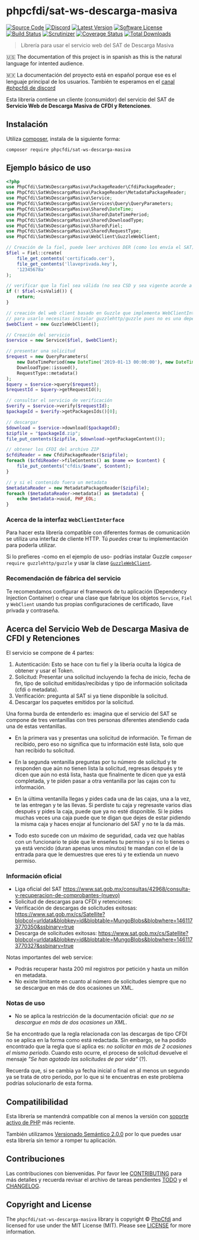 # phpcfdi/sat-ws-descarga-masiva

[![Source Code][badge-source]][source]
[![Discord][badge-discord]][discord]
[![Latest Version][badge-release]][release]
[![Software License][badge-license]][license]
[![Build Status][badge-build]][build]
[![Scrutinizer][badge-quality]][quality]
[![Coverage Status][badge-coverage]][coverage]
[![Total Downloads][badge-downloads]][downloads]

> Librería para usar el servicio web del SAT de Descarga Masiva

:us: The documentation of this project is in spanish as this is the natural language for intented audience.

:mexico: La documentación del proyecto está en español porque ese es el lenguaje principal de los usuarios.
También te esperamos en el [canal #phpcfdi de discord](https://discord.gg/aFGYXvX)

Esta librería contiene un cliente (consumidor) del servicio del SAT de
**Servicio Web de Descarga Masiva de CFDI y Retenciones**.

## Instalación

Utiliza [composer](https://getcomposer.org/), instala de la siguiente forma:

```shell
composer require phpcfdi/sat-ws-descarga-masiva
```

## Ejemplo básico de uso

```php
<?php
use PhpCfdi\SatWsDescargaMasiva\PackageReader\CfdiPackageReader;
use PhpCfdi\SatWsDescargaMasiva\PackageReader\MetadataPackageReader;
use PhpCfdi\SatWsDescargaMasiva\Service;
use PhpCfdi\SatWsDescargaMasiva\Services\Query\QueryParameters;
use PhpCfdi\SatWsDescargaMasiva\Shared\DateTime;
use PhpCfdi\SatWsDescargaMasiva\Shared\DateTimePeriod;
use PhpCfdi\SatWsDescargaMasiva\Shared\DownloadType;
use PhpCfdi\SatWsDescargaMasiva\Shared\Fiel;
use PhpCfdi\SatWsDescargaMasiva\Shared\RequestType;
use PhpCfdi\SatWsDescargaMasiva\WebClient\GuzzleWebClient;

// Creación de la fiel, puede leer archivos DER (como los envía el SAT) o PEM (convertidos)
$fiel = Fiel::create(
    file_get_contents('certificado.cer'),
    file_get_contents('llaveprivada.key'),
    '12345678a'
);

// verificar que la fiel sea válida (no sea CSD y sea vigente acorde a la fecha del sistema)
if (! $fiel->isValid()) {
    return;
}

// creación del web client basado en Guzzle que implementa WebClientInterface
// para usarlo necesitas instalar guzzlehttp/guzzle pues no es una dependencia directa
$webClient = new GuzzleWebClient();

// Creación del servicio
$service = new Service($fiel, $webClient);

// presentar una solicitud
$request = new QueryParameters(
    new DateTimePeriod(new DateTime('2019-01-13 00:00:00'), new DateTime('2019-01-13 23:59:59')),
    DownloadType::issued(),
    RequestType::metadata()
);
$query = $service->query($request);
$requestId = $query->getRequestId();

// consultar el servicio de verificación
$verify = $service->verify($requestId);
$packageId = $verify->getPackagesIds()[0];

// descargar
$download = $service->download($packageId);
$zipfile = "$packageId.zip";
file_put_contents($zipfile, $download->getPackageContent());

// obtener los CFDI del archivo ZIP
$cfdiReader = new CfdiPackageReader($zipfile);
foreach ($cfdiReader->fileContents() as $name => $content) {
    file_put_contents("cfdis/$name", $content);
}

// y si el contenido fuera un metadata
$metadataReader = new MetadataPackageReader($zipfile);
foreach ($metadataReader->metadata() as $metadata) {
    echo $metadata->uuid, PHP_EOL;
}
```

### Acerca de la interfaz `WebClientInterface`

Para hacer esta librería compatible con diferentes formas de comunicación se utiliza una interfaz de cliente HTTP.
Tú *puedes* crear tu implementación para poderla utilizar.
 
Si lo prefieres -como en el ejemplo de uso- podrías instalar Guzzle `composer require guzzlehttp/guzzle` y usar la clase
[`GuzzleWebClient`](https://github.com/phpcfdi/sat-ws-descarga-masiva/blob/master/src/WebClient/GuzzleWebClient.php).

### Recomendación de fábrica del servicio

Te recomendamos configurar el framework de tu aplicación (Dependency Injection Container) o crear una clase que
fabrique los objetos `Service`, `Fiel` y `WebClient` usando tus propias configuraciones de certificado, llave privada
y contraseña.

## Acerca del Servicio Web de Descarga Masiva de CFDI y Retenciones

El servicio se compone de 4 partes:

1. Autenticación: Esto se hace con tu fiel y la libería oculta la lógica de obtener y usar el Token.
2. Solicitud: Presentar una solicitud incluyendo la fecha de inicio, fecha de fin, tipo de solicitud
   emitidas/recibidas y tipo de información solicitada (cfdi o metadata).
3. Verificación: pregunta al SAT si ya tiene disponible la solicitud.
4. Descargar los paquetes emitidos por la solicitud.

Una forma burda de entenderlo es: imagina que el servicio del SAT se compone de tres ventanillas con tres
personas diferentes atendiendo cada una de estas ventanillas.

* En la primera vas y presentas una solicitud de información. Te firman de recibido, pero eso no significa que tu
información esté lista, solo que han recibido tu solicitud.

* En la segunda ventanilla preguntas por tu número de solicitud y te responden que aún no tienen lista la solicitud,
regresas después y te dicen que aún no está lista, hasta que finalmente te dicen que ya está completada, y te piden
pasar a otra ventanilla por las cajas con tu información.

* En la última ventanilla llegas y pides cada una de las cajas, una a la vez, te las entregan y te las llevas.
Si perdiste tu caja y regresaste varios días después y pides la caja, puede que ya no esté disponible.
Si le pides muchas veces una caja puede que te digan que dejes de estar pidiendo la misma caja y haces enojar
al funcionario del SAT y no te la da más.

* Todo esto sucede con un máximo de seguridad, cada vez que hablas con un funcionario te pide que le enseñes tu permiso
y si no lo tienes o ya está vencido (duran apenas unos minutos) te mandan con el de la entrada para que le demuestres
que eres tú y te extienda un nuevo permiso.

### Información oficial

-  Liga oficial del SAT
<https://www.sat.gob.mx/consultas/42968/consulta-y-recuperacion-de-comprobantes-(nuevo)>
- Solicitud de descargas para CFDI y retenciones:
- Verificación de descargas de solicitudes exitosas:
<https://www.sat.gob.mx/cs/Satellite?blobcol=urldata&blobkey=id&blobtable=MungoBlobs&blobwhere=1461173770350&ssbinary=true>
- Descarga de solicitudes exitosas:
<https://www.sat.gob.mx/cs/Satellite?blobcol=urldata&blobkey=id&blobtable=MungoBlobs&blobwhere=1461173770327&ssbinary=true>

Notas importantes del web service:
- Podrás recuperar hasta 200 mil registros por petición y hasta un millón en metadata.
- No existe limitante en cuanto al número de solicitudes siempre que no se descargue en más de dos ocasiones un XML. 

### Notas de uso

- No se aplica la restricción de la documentación oficial: *que no se descargue en más de dos ocasiones un XML*.

Se ha encontrado que la regla relacionada con las descargas de tipo CFDI no se aplica en la forma como está redactada.
Sin embargo, se ha podido encontrado que la regla que sí aplica es: *no solicitar en más de 2 ocasiones el mismo periodo*.
Cuando esto ocurre, el proceso de solicitud devuelve el mensaje *"Se han agotado las solicitudes de por vida"* (?).

Recuerda que, si se cambia ya fecha inicial o final en al menos un segundo ya se trata de otro periodo, por lo que si te encuentras en este problema podrías solucionarlo de esta forma.

## Compatilibilidad

Esta librería se mantendrá compatible con al menos la versión con
[soporte activo de PHP](https://www.php.net/supported-versions.php) más reciente.

También utilizamos [Versionado Semántico 2.0.0](https://semver.org/lang/es/)
por lo que puedes usar esta librería sin temor a romper tu aplicación.

## Contribuciones

Las contribuciones con bienvenidas. Por favor lee [CONTRIBUTING][] para más detalles
y recuerda revisar el archivo de tareas pendientes [TODO][] y el [CHANGELOG][].

## Copyright and License

The `phpcfdi/sat-ws-descarga-masiva` library is copyright © [PhpCfdi](https://www.phpcfdi.com)
and licensed for use under the MIT License (MIT). Please see [LICENSE][] for more information.


[contributing]: https://github.com/phpcfdi/sat-ws-descarga-masiva/blob/master/CONTRIBUTING.md
[changelog]: https://github.com/phpcfdi/sat-ws-descarga-masiva/blob/master/docs/CHANGELOG.md
[todo]: https://github.com/phpcfdi/sat-ws-descarga-masiva/blob/master/docs/TODO.md

[source]: https://github.com/phpcfdi/sat-ws-descarga-masiva
[discord]: https://discord.gg/aFGYXvX
[release]: https://github.com/phpcfdi/sat-ws-descarga-masiva/releases
[license]: https://github.com/phpcfdi/sat-ws-descarga-masiva/blob/master/LICENSE
[build]: https://travis-ci.com/phpcfdi/sat-ws-descarga-masiva?branch=master
[quality]: https://scrutinizer-ci.com/g/phpcfdi/sat-ws-descarga-masiva/
[coverage]: https://scrutinizer-ci.com/g/phpcfdi/sat-ws-descarga-masiva/code-structure/master/code-coverage/src/
[downloads]: https://packagist.org/packages/phpcfdi/sat-ws-descarga-masiva

[badge-source]: https://img.shields.io/badge/source-phpcfdi/sat--ws--descarga--masiva-blue?style=flat-square
[badge-discord]: https://img.shields.io/discord/459860554090283019?logo=discord&style=flat-square
[badge-release]: https://img.shields.io/github/release/phpcfdi/sat-ws-descarga-masiva?style=flat-square
[badge-license]: https://img.shields.io/github/license/phpcfdi/sat-ws-descarga-masiva?style=flat-square
[badge-build]: https://img.shields.io/travis/com/phpcfdi/sat-ws-descarga-masiva/master?style=flat-square
[badge-quality]: https://img.shields.io/scrutinizer/g/phpcfdi/sat-ws-descarga-masiva/master?style=flat-square
[badge-coverage]: https://img.shields.io/scrutinizer/coverage/g/phpcfdi/sat-ws-descarga-masiva/master?style=flat-square
[badge-downloads]: https://img.shields.io/packagist/dt/phpcfdi/sat-ws-descarga-masiva?style=flat-square

